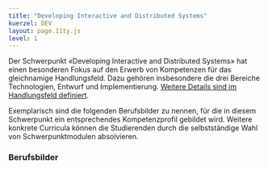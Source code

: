 ```yaml
---
title: "Developing Interactive and Distributed Systems"
kuerzel: DEV
layout: page.11ty.js
level: 1
---
```


Der Schwerpunkt «Developing Interactive and Distributed Systems» hat einen besonderen Fokus auf den Erwerb von Kompetenzen für das gleichnamige Handlungsfeld. Dazu gehören insbesondere die drei Bereiche Technologien, Entwurf und Implementierung. [Weitere Details sind im Handlungsfeld definiert](/handlungsfelder/#developing-interactive-and-distributed-systems).

Exemplarisch sind die folgenden Berufsbilder zu nennen, für die in diesem Schwerpunkt ein entsprechendes Kompetenzprofil gebildet wird. Weitere konkrete Curricula können die Studierenden durch die selbstständige Wahl von Schwerpunktmodulen absolvieren.


### Berufsbilder
<snippet type="toc" id="id-berufsbilder-dev" search="persona-dev"></snippet>